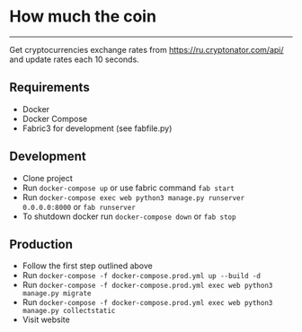 # How much the coin
-------------------
Get cryptocurrencies exchange rates from https://ru.cryptonator.com/api/ 
and update rates each 10 seconds.


## Requirements
- Docker
- Docker Compose
- Fabric3 for development (see fabfile.py)


## Development
- Clone project
- Run `docker-compose up` or use fabric command `fab start`
- Run `docker-compose exec web python3 manage.py runserver 0.0.0.0:8000` or `fab runserver`
- To shutdown docker run `docker-compose down` or `fab stop`


## Production
- Follow the first step outlined above
- Run `docker-compose -f docker-compose.prod.yml up --build -d`
- Run `docker-compose -f docker-compose.prod.yml exec web python3 manage.py migrate`
- Run `docker-compose -f docker-compose.prod.yml exec web python3 manage.py collectstatic`
- Visit website
